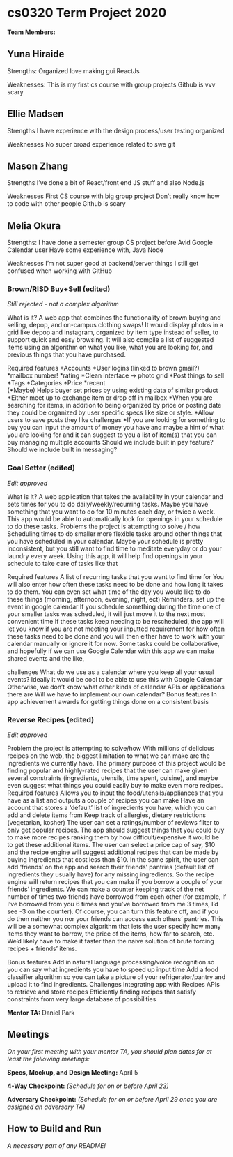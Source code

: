 # cs0320 Term Project 2020

**Team Members:** 

## Yuna Hiraide 

Strengths:
Organized
love making gui
ReactJs

Weaknesses:
This is my first cs course with group projects
Github is vvv scary


## Ellie Madsen

Strengths
I have experience with the design process/user testing
organized

Weaknesses
No super broad experience related to swe
git


## Mason Zhang

Strengths 
I’ve done a bit of React/front end JS stuff and also Node.js

Weaknesses
First CS course with big group project
Don’t really know how to code with other people
Github is scary


## Melia Okura

Strengths:
I have done a semester group CS project before
Avid Google Calendar user
Have some experience with, Java Node

Weaknesses
I’m not super good at backend/server things
I still get confused when working with GitHub

### Brown/RISD Buy+Sell (edited)
_Still rejected - not a complex algorithm_

What is it?
A web app that combines the functionality of brown buying and selling, depop, and on-campus clothing swaps! It would display photos in a grid like depop and instagram, organized by item type instead of seller, to support quick and easy browsing. It will also compile a list of suggested items using an algorithm on what you like, what you are looking for, and previous things that you have purchased.

Required features
*Accounts
  *User logins (linked to brown gmail?)
  *mailbox number!
  *rating
*Clean interface -> photo grid
*Post things to sell
  *Tags
  *Categories
  *Price
  *recent	
(*Maybe) Helps buyer set prices by using existing data of similar product
*Either meet up to exchange item or drop off in mailbox
*When you are searching for items, in addition to being organized by price or posting date they could be organized by user specific specs like size or style.
*Allow users to save posts they like
challenges
*If you are looking for something to buy you can input the amount of money you have and maybe a hint of what you are looking for and it can suggest to you a list of item(s) that you can buy
managing multiple accounts
Should we include built in pay feature?
Should we include built in messaging?

### Goal Setter (edited)
_Edit approved_

What is it?
A web application that takes the availability in your calendar and sets times for you to do daily/weekly/recurring tasks. Maybe you have something that you want to do for 10 minutes each day, or twice a week. This app would be able to automatically look for openings in your schedule to do these tasks.
Problems the project is attempting to solve / how
Scheduling times to do smaller more flexible tasks around other things that you have scheduled in your calendar. Maybe your schedule is pretty inconsistent, but you still want to find time to meditate everyday or do your laundry every week. Using this app, it will help find openings in your schedule to take care of tasks like that

Required features
A list of recurring tasks that you want to find time for 
You will also enter how often these tasks need to be done and how long it takes to do them. 
You can even set what time of the day you would like to do these things (morning, afternoon, evening, night, ect)
Reminders, set up the event in google calendar
If you schedule something during the time one of your smaller tasks was scheduled, it will just move it to the next most convenient time
If these tasks keep needing to be rescheduled, the app will let you know if you are not meeting your inputted requirement for how often these tasks need to be done and you will then either have to work with your calendar manually or ignore it for now.
Some tasks could be collaborative, and hopefully if we can use Google Calendar with this app we can make shared events and the like, 

challenges
What do we use as a calendar where you keep all your usual events? Ideally it would be cool to be able to use this with Google Calendar
Otherwise, we don’t know what other kinds of calendar APIs or applications there are
Will we have to implement our own calendar?
Bonus features
In app achievement awards for getting things done on a consistent basis


### Reverse Recipes (edited)
_Edit approved_

<Reverse Recipes>
Problem the project is attempting to solve/how
With millions of delicious recipes on the web, the biggest limitation to what we can make are the ingredients we currently have. The primary purpose of this project would be finding popular and highly-rated recipes that the user can make given several constraints (ingredients, utensils, time spent, cuisine), and maybe even suggest what things you could easily buy to make even more recipes.
Required features
Allows you to input the food/utensils/appliances that you have as a list and outputs a couple of recipes you can make
Have an account that stores a ‘default’ list of ingredients you have, which you can add and delete items from
Keep track of allergies, dietary restrictions (vegetarian, kosher)
The user can set a ratings/number of reviews filter to only get popular recipes. 
The app should suggest things that you could buy to make more recipes ranking them by how difficult/expensive it would be to get these additional items. The user can select a price cap of say, $10 and the recipe engine will suggest additional recipes that can be made by buying ingredients that cost less than $10. 
In the same spirit, the user can add ‘friends’ on the app and search their friends’ pantries (default list of ingredients they usually have) for any missing ingredients. So the recipe engine will return recipes that you can make if you borrow a couple of your friends’ ingredients. We can make a counter keeping track of the net number of times two friends have borrowed from each other (for example, if I’ve borrowed from you 6 times and you’ve borrowed from me 3 times, I’d see -3 on the counter).
Of course, you can turn this feature off, and if you do then neither you nor your friends can access each others’ pantries. 
This will be a somewhat complex algorithm that lets the user specify how many items they want to borrow, the price of the items, how far to search, etc. We’d likely have to make it faster than the naive solution of brute forcing recipes + friends’ items.


Bonus features
Add in natural language processing/voice recognition so you can say what ingredients you have to speed up input time
Add a food classifier algorithm so you can take a picture of your refrigerator/pantry and upload it to find ingredients.
Challenges
Integrating app with Recipes APIs to retrieve and store recipes
Efficiently finding recipes that satisfy constraints from very large database of possibilities


**Mentor TA:** Daniel Park

## Meetings
_On your first meeting with your mentor TA, you should plan dates for at least the following meetings:_

**Specs, Mockup, and Design Meeting:** April 5

**4-Way Checkpoint:** _(Schedule for on or before April 23)_

**Adversary Checkpoint:** _(Schedule for on or before April 29 once you are assigned an adversary TA)_

## How to Build and Run
_A necessary part of any README!_
